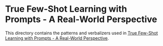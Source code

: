 # True Few-Shot Learning with Prompts - A Real-World Perspective

This directory contains the patterns and verbalizers used in [True Few-Shot Learning with Prompts - A Real-World Perspective](https://arxiv.org/abs/2111.13440).